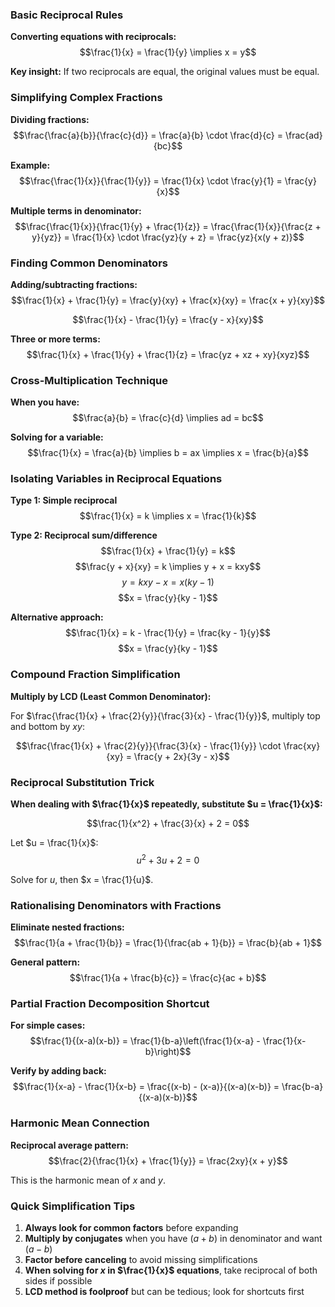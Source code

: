 
### Basic Reciprocal Rules

**Converting equations with reciprocals:**
$$\frac{1}{x} = \frac{1}{y} \implies x = y$$

**Key insight:** If two reciprocals are equal, the original values must be equal.

### Simplifying Complex Fractions

**Dividing fractions:**
$$\frac{\frac{a}{b}}{\frac{c}{d}} = \frac{a}{b} \cdot \frac{d}{c} = \frac{ad}{bc}$$

**Example:**
$$\frac{\frac{1}{x}}{\frac{1}{y}} = \frac{1}{x} \cdot \frac{y}{1} = \frac{y}{x}$$

**Multiple terms in denominator:**
$$\frac{\frac{1}{x}}{\frac{1}{y} + \frac{1}{z}} = \frac{\frac{1}{x}}{\frac{z + y}{yz}} = \frac{1}{x} \cdot \frac{yz}{y + z} = \frac{yz}{x(y + z)}$$

### Finding Common Denominators

**Adding/subtracting fractions:**
$$\frac{1}{x} + \frac{1}{y} = \frac{y}{xy} + \frac{x}{xy} = \frac{x + y}{xy}$$

$$\frac{1}{x} - \frac{1}{y} = \frac{y - x}{xy}$$

**Three or more terms:**
$$\frac{1}{x} + \frac{1}{y} + \frac{1}{z} = \frac{yz + xz + xy}{xyz}$$

### Cross-Multiplication Technique

**When you have:**
$$\frac{a}{b} = \frac{c}{d} \implies ad = bc$$

**Solving for a variable:**
$$\frac{1}{x} = \frac{a}{b} \implies b = ax \implies x = \frac{b}{a}$$

### Isolating Variables in Reciprocal Equations

**Type 1: Simple reciprocal**
$$\frac{1}{x} = k \implies x = \frac{1}{k}$$

**Type 2: Reciprocal sum/difference**
$$\frac{1}{x} + \frac{1}{y} = k$$
$$\frac{y + x}{xy} = k \implies y + x = kxy$$
$$y = kxy - x = x(ky - 1)$$
$$x = \frac{y}{ky - 1}$$

**Alternative approach:**
$$\frac{1}{x} = k - \frac{1}{y} = \frac{ky - 1}{y}$$
$$x = \frac{y}{ky - 1}$$

### Compound Fraction Simplification

**Multiply by LCD (Least Common Denominator):**

For $\frac{\frac{1}{x} + \frac{2}{y}}{\frac{3}{x} - \frac{1}{y}}$, multiply top and bottom by $xy$:

$$\frac{\frac{1}{x} + \frac{2}{y}}{\frac{3}{x} - \frac{1}{y}} \cdot \frac{xy}{xy} = \frac{y + 2x}{3y - x}$$

### Reciprocal Substitution Trick

**When dealing with $\frac{1}{x}$ repeatedly, substitute $u = \frac{1}{x}$:**

$$\frac{1}{x^2} + \frac{3}{x} + 2 = 0$$

Let $u = \frac{1}{x}$:
$$u^2 + 3u + 2 = 0$$

Solve for $u$, then $x = \frac{1}{u}$.

### Rationalising Denominators with Fractions

**Eliminate nested fractions:**
$$\frac{1}{a + \frac{1}{b}} = \frac{1}{\frac{ab + 1}{b}} = \frac{b}{ab + 1}$$

**General pattern:**
$$\frac{1}{a + \frac{b}{c}} = \frac{c}{ac + b}$$

### Partial Fraction Decomposition Shortcut

**For simple cases:**
$$\frac{1}{(x-a)(x-b)} = \frac{1}{b-a}\left(\frac{1}{x-a} - \frac{1}{x-b}\right)$$

**Verify by adding back:**
$$\frac{1}{x-a} - \frac{1}{x-b} = \frac{(x-b) - (x-a)}{(x-a)(x-b)} = \frac{b-a}{(x-a)(x-b)}$$

### Harmonic Mean Connection

**Reciprocal average pattern:**
$$\frac{2}{\frac{1}{x} + \frac{1}{y}} = \frac{2xy}{x + y}$$

This is the harmonic mean of $x$ and $y$.

### Quick Simplification Tips

1. **Always look for common factors** before expanding
2. **Multiply by conjugates** when you have $(a + b)$ in denominator and want $(a - b)$
3. **Factor before canceling** to avoid missing simplifications
4. **When solving for $x$ in $\frac{1}{x}$ equations**, take reciprocal of both sides if possible
5. **LCD method is foolproof** but can be tedious; look for shortcuts first

